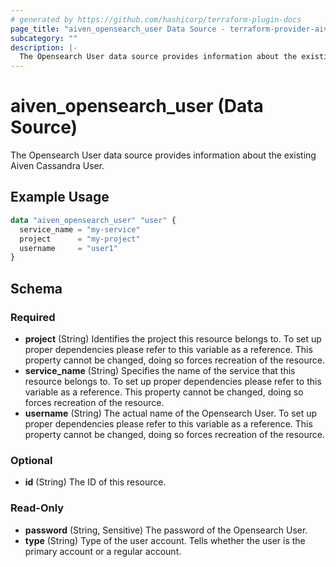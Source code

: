 ```yaml
---
# generated by https://github.com/hashicorp/terraform-plugin-docs
page_title: "aiven_opensearch_user Data Source - terraform-provider-aiven"
subcategory: ""
description: |-
  The Opensearch User data source provides information about the existing Aiven Cassandra User.
---
```


# aiven_opensearch_user (Data Source)

The Opensearch User data source provides information about the existing Aiven Cassandra User.

## Example Usage

```terraform
data "aiven_opensearch_user" "user" {
  service_name = "my-service"
  project      = "my-project"
  username     = "user1"
}
```

<!-- schema generated by tfplugindocs -->
## Schema

### Required

- **project** (String) Identifies the project this resource belongs to. To set up proper dependencies please refer to this variable as a reference. This property cannot be changed, doing so forces recreation of the resource.
- **service_name** (String) Specifies the name of the service that this resource belongs to. To set up proper dependencies please refer to this variable as a reference. This property cannot be changed, doing so forces recreation of the resource.
- **username** (String) The actual name of the Opensearch User. To set up proper dependencies please refer to this variable as a reference. This property cannot be changed, doing so forces recreation of the resource.

### Optional

- **id** (String) The ID of this resource.

### Read-Only

- **password** (String, Sensitive) The password of the Opensearch User.
- **type** (String) Type of the user account. Tells whether the user is the primary account or a regular account.


